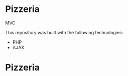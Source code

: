 Pizzeria
=====================

MVC

This repository was built with the following technologies:

  - PHP
  - AJAX

# Pizzeria
